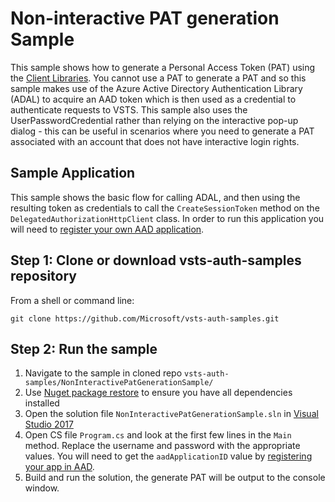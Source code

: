 # Non-interactive PAT generation Sample

This sample shows how to generate a Personal Access Token (PAT) using the [Client Libraries](https://www.visualstudio.com/en-us/docs/integrate/get-started/client-libraries/dotnet). You cannot use a PAT to generate a PAT and so this sample makes use of the Azure Active Directory Authentication Library (ADAL) to acquire an AAD token which is then used as a credential to authenticate requests to VSTS. This sample also uses the UserPasswordCredential rather than relying on the interactive pop-up dialog - this can be useful in scenarios where you need to generate a PAT associated with an account that does not have interactive login rights.

## Sample Application

This sample shows the basic flow for calling ADAL, and then using the resulting token as credentials to call the ```CreateSessionToken``` method on the ```DelegatedAuthorizationHttpClient``` class. In order to run this application you will need to [register your own AAD application](https://docs.microsoft.com/en-us/azure/active-directory/develop/active-directory-integrating-applications).

 ## Step 1: Clone or download vsts-auth-samples repository

From a shell or command line: 
```no-highlight
git clone https://github.com/Microsoft/vsts-auth-samples.git
```

## Step 2: Run the sample

1. Navigate to the sample in cloned repo `vsts-auth-samples/NonInteractivePatGenerationSample/`
2. Use [Nuget package restore](https://docs.microsoft.com/en-us/nuget/consume-packages/package-restore) to ensure you have all dependencies installed
3. Open the solution file `NonInteractivePatGenerationSample.sln` in [Visual Studio 2017](https://www.visualstudio.com/downloads/)
4. Open CS file ```Program.cs``` and look at the first few lines in the ```Main``` method. Replace the username and password with the appropriate values. You will need to get the ```aadApplicationID``` value by [registering your app in AAD](https://docs.microsoft.com/en-us/azure/active-directory/develop/active-directory-integrating-applications).
6. Build and run the solution, the generate PAT will be output to the console window.